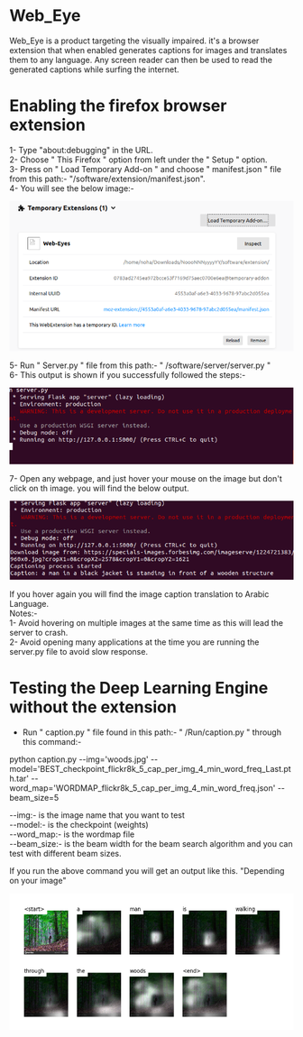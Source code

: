 # Web_Eye
Web_Eye is a product targeting the visually impaired. it's a browser extension that when enabled generates captions for images and translates them to any language. Any screen reader can then be used to read the generated captions while surfing the internet.
# Enabling the firefox browser extension
1- Type "about:debugging" in the URL.\
2- Choose " This Firefox " option from left under the " Setup " option.\
3- Press on " Load Temporary Add-on " and choose " manifest.json " file from this path:- "/software/extension/manifest.json".\
4- You will see the below image:- 

![alt text](https://raw.githubusercontent.com/NohaAhmad/Web_Eye/master/Images/browser_extension.png)

5- Run " Server.py " file from this path:- " /software/server/server.py "\
6- This output is shown if you successfully followed the steps:-

![alt text](https://raw.githubusercontent.com/NohaAhmad/Web_Eye/master/Images/server.png)

7- Open any webpage, and just hover your mouse on the image but don't click on th image. you will find the below output.

![alt text](https://raw.githubusercontent.com/NohaAhmad/Web_Eye/master/Images/server2.png)

If you hover again you will find the image caption translation to Arabic Language.\
Notes:-\
1- Avoid hovering on multiple images at the same time as this will lead the server to crash.\
2- Avoid opening many applications at the time you are running the server.py file to avoid slow response.  

# Testing the Deep Learning Engine without the extension

* Run " caption.py " file found in this path:- " /Run/caption.py " through this command:-

python caption.py --img='woods.jpg' --model='BEST_checkpoint_flickr8k_5_cap_per_img_4_min_word_freq_Last.pth.tar' --word_map='WORDMAP_flickr8k_5_cap_per_img_4_min_word_freq.json' --beam_size=5

--img:- is the image name that you want to test\
--model:- is the checkpoint (weights)\
--word_map:- is the wordmap file\
--beam_size:- is the beam width for the beam search algorithm and you can test with different beam sizes.

If you run the above command you will get an output like this. "Depending on your image"

![alt text](https://raw.githubusercontent.com/NohaAhmad/Web_Eye/master/Images/woods.png)

